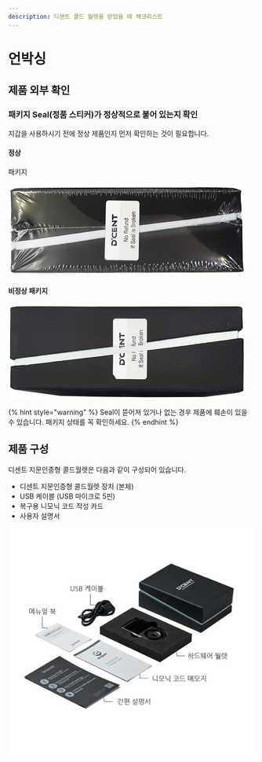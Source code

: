 ```yaml
---
description: 디센트 콜드 월렛을 받았을 때 체크리스트
---
```


# 언박싱

## 제품 외부 확인

### 패키지 Seal\(정품 스티커\)가 정상적으로 붙어 있는지 확인

지갑을 사용하시기 전에 정상 제품인지 먼저 확인하는 것이 필요합니다.

#### 정상
 패키지

![](../.gitbook/assets/image%20%28125%29.png)

#### 비정상 패키지

![](../.gitbook/assets/image%20%2840%29.png)

{% hint style="warning" %}
Seal이 뜯어져 있거나 없는 경우 제품에 훼손이 있을 수 있습니다. 패키지 상태를 꼭 확인하세요.
{% endhint %}

## 제품 구성

디센트 지문인증형 콜드월렛은 다음과 같이 구성되어 있습니다.

* 디센트 지문인증형 콜드월렛 장치 \(본체\)
* USB 케이블 \(USB 마이크로 5핀\)
* 복구용 니모닉 코드 작성 카드
* 사용자 설명서

![&#xB514;&#xC13C;&#xD2B8; &#xCF5C;&#xB4DC;&#xC6D4;&#xB81B; &#xAD6C;&#xC131;](../.gitbook/assets/img-products-box-ko.png)

